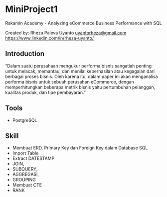 # MiniProject1
Rakamin Academy - Analyzing eCommerce Business Performance with SQL

Created by: Rheza Paleva Uyanto
uyantorheza@gmail.com
https://www.linkedin.com/in/rheza-uyanto/

## Introduction
“Dalam suatu perusahaan mengukur performa bisnis sangatlah penting untuk melacak, memantau, dan menilai keberhasilan atau kegagalan dari berbagai proses bisnis. Oleh karena itu, dalam paper ini akan menganalisa performa bisnis untuk sebuah perusahan eCommerce,  dengan memperhitungkan beberapa metrik bisnis yaitu pertumbuhan pelanggan, kualitas produk, dan tipe pembayaran.”

## Tools
- PostgreSQL

## Skill
- Membuat ERD, Primary Key dan Foreign Key dalam Database SQL
- Import Table
- Extract DATESTAMP 
- JOIN, 
- SUBQUERY, 
- AGGREGASI, 
- GROUPING
- Membuat CTE
- RANK


